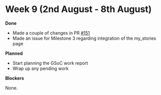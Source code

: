 # Week 9 (2nd August - 8th August)

**Done**

* Made a couple of changes in PR [#151](https://github.com/alan-turing-institute/AutSPACEs/pull/151)
* Made an issue for Milestone 3 regarding integration of the my_stories page

**Planned**

* Start planning the GSoC work report
* Wrap up any pending work

**Blockers**

None.